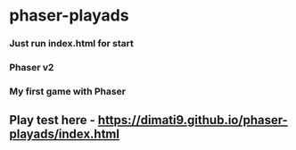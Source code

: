 # phaser-playads
### Just run index.html for start 
### Phaser v2 
### My first game with Phaser
## Play test here - https://dimati9.github.io/phaser-playads/index.html
